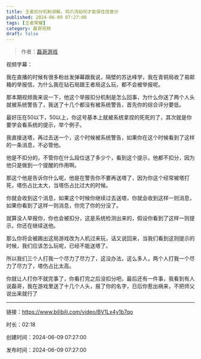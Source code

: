 ```yaml
---
title: 王者扣分机制讲解，鸡爪流如何才能保住信誉分
published: 2024-06-09 07:27:00
tags: [王者荣耀]
category: 磊哥视频
draft: false
---
```



> 作者：[磊哥游戏](https://space.bilibili.com/268941858?spm_id_from=333.788.upinfo.head.click)

视频字幕：

我在直播的时候有很多粉丝发弹幕跟我说，隔壁的苏达峰学，我在青铜局收了易邮箱的举报信，为什么我在钻石局跟王者局这么玩，都不会被举报呢。

那本期视频我来说一下，他这个举报扣分机制是怎么回事，为什么你送了两个人头就被系统警告了，我送了十几个都没有被系统警告，首先你的综合评分要低。

最好压在50以下，50以上，你这号基本上就被系统拿捏的死死的了，其次就是你要学会看系统的提示，举个例子。

我直接送塔，再过去送一个，这个时候被系统警告，如果你在这个时候看到了这样的一条消息，不必管他。

他是不扣分的，不管你在什么段位送了多少个，看到这个提示，他都不扣分，因为他只是做到一个提醒的作用啊。

那这个他是告诉你什么呢，他是在警告你不要再送塔了，因为你这个经常被塔打死，塔伤占比太大，当塔伤占比过大的时候。

你就会收到这个消息，如果这个时候你继续过去送塔，你就会收到这样一则消息，如果你看到了这样一则消息，你完了你的分没了。

就算没人举报你，你也会被扣分，这是系统检测出来的，假设你看到了这样一则提示，你还在继续送他。

那么你将会被踢出这局游戏改为人机过来玩，话又说回来，当我们看到这则提示的时候，我们应该怎么玩呢，已经不能送塔了。

所以我们三个人打我一个尽力了尽力了，这没办法，这么多人，两个人打我一个尽力了尽力了，塔伤占比太高。

你就让人打你不就完事了，你看打完之后没扣分吧，最后还有一件事，我看到有人说磊哥，我在游戏里送了十几个人头，报了你的名字，日后你惹出祸来，不把师父说出来就行了

---


链接：https://www.bilibili.com/video/BV1Lx4y1b7qo



时长：02:18

创建时间：2024-06-09 07:27:00

发布时间：2024-06-09 07:27:00
